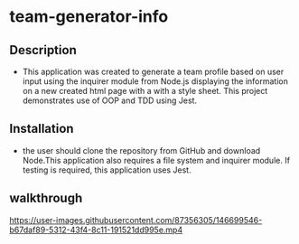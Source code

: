 # team-generator-info

## Description

* This application was created to generate a team profile based on user input using the inquirer module from Node.js displaying the information on a new created html page with a with a style sheet. This project demonstrates use of OOP and TDD using Jest.

## Installation

* the user should clone the repository from GitHub and download Node.This application also requires a file system and inquirer module. If testing is required, this application uses Jest.

## walkthrough

https://user-images.githubusercontent.com/87356305/146699546-b67daf89-5312-43f4-8c11-191521dd995e.mp4
